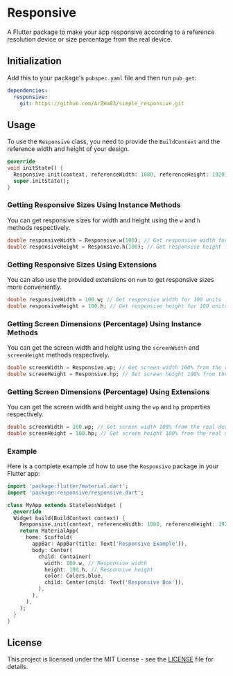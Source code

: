 # Responsive

A Flutter package to make your app responsive according to a reference resolution device or size percentage from the real device.

## Initialization

Add this to your package's `pubspec.yaml` file and then run `pub get`:

```yaml
dependencies:
  responsive: 
    git: https://github.com/ArZHa03/simple_responsive.git
```

## Usage

To use the `Responsive` class, you need to provide the `BuildContext` and the reference width and height of your design.

```dart
@override
void initState() {
  Responsive.init(context, referenceWidth: 1080, referenceHeight: 1920);
  super.initState();
}
```

### Getting Responsive Sizes Using Instance Methods

You can get responsive sizes for width and height using the `w` and `h` methods respectively.

```dart
double responsiveWidth = Responsive.w(100); // Get responsive width for 100 units
double responsiveHeight = Responsive.h(100); // Get responsive height for 100 units
```

### Getting Responsive Sizes Using Extensions

You can also use the provided extensions on `num` to get responsive sizes more conveniently.

```dart
double responsiveWidth = 100.w; // Get responsive width for 100 units
double responsiveHeight = 100.h; // Get responsive height for 100 units
```

### Getting Screen Dimensions (Percentage) Using Instance Methods

You can get the screen width and height using the `screenWidth` and `screenHeight` methods respectively.

```dart
double screenWidth = Responsive.wp; // Get screen width 100% from the real device
double screenHeight = Responsive.hp; // Get screen height 100% from the real device
```

### Getting Screen Dimensions (Percentage) Using Extensions 

You can get the screen width and height using the `wp` and `hp` properties respectively.

```dart
double screenWidth = 100.wp; // Get screen width 100% from the real device
double screenHeight = 100.hp; // Get screen height 100% from the real device
```

### Example

Here is a complete example of how to use the `Responsive` package in your Flutter app:

```dart
import 'package:flutter/material.dart';
import 'package:responsive/responsive.dart';

class MyApp extends StatelessWidget {
  @override
  Widget build(BuildContext context) {
    Responsive.init(context, referenceWidth: 1080, referenceHeight: 1920);
    return MaterialApp(
      home: Scaffold(
        appBar: AppBar(title: Text('Responsive Example')),
        body: Center(
          child: Container(
            width: 100.w, // Responsive width
            height: 100.h, // Responsive height
            color: Colors.blue,
            child: Center(child: Text('Responsive Box')),
          ),
        ),
      ),
    );
  }
}
```

## License

This project is licensed under the MIT License - see the [LICENSE](LICENSE) file for details.
